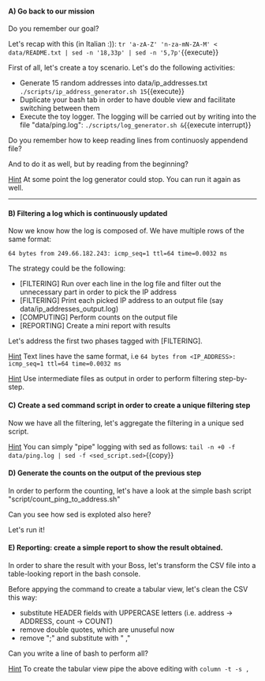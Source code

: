 

#### A) Go back to our mission

Do you remember our goal? 

Let's recap with this (in Italian :)):
`tr 'a-zA-Z' 'n-za-mN-ZA-M' < data/README.txt | sed -n '18,33p' | sed -n '5,7p'`{{execute}}

First of all, let's create a toy scenario. Let's do the following activities:
- Generate 15 random addresses into data/ip_addresses.txt
`./scripts/ip_address_generator.sh 15`{{execute}}
- Duplicate your bash tab in order to have double view and facilitate switching between them
- Execute the toy logger. The logging will be carried out by writing into the file "data/ping.log":
`./scripts/log_generator.sh &`{{execute interrupt}}


Do you remember how to keep reading lines from continuosly appendend file?

And to do it as well, but by reading from the beginning?

<u>Hint</u> At some point the log generator could stop. You can run it again as well.

-----------

#### B) Filtering a log which is continuously updated

Now we know how the log is composed of. We have multiple rows of the same format:

```
64 bytes from 249.66.182.243: icmp_seq=1 ttl=64 time=0.0032 ms
```
The strategy could be the following:
- [FILTERING] Run over each line in the log file and filter out the unnecessary part in order to pick the IP address
- [FILTERING] Print each picked IP address to an output file (say data/ip_addresses_output.log)
- [COMPUTING] Perform counts on the output file
- [REPORTING] Create a mini report with results

Let's address the first two phases tagged with [FILTERING].

<u>Hint</u> Text lines have the same format, i.e ```64 bytes from <IP_ADDRESS>: icmp_seq=1 ttl=64 time=0.0032 ms```

<u>Hint</u> Use intermediate files as output in order to perform filtering step-by-step.

#### C) Create a sed command script in order to create a unique filtering step

Now we have all the filtering, let's aggregate the filtering in a unique sed script.

<u>Hint</u> You can simply "pipe" logging with sed as follows:
`tail -n +0 -f data/ping.log | sed -f <sed_script.sed>`{{copy}}

#### D) Generate the counts on the output of the previous step

In order to perform the counting, let's have a look at the simple bash script "script/count_ping_to_address.sh"

Can you see how sed is exploted also here?

Let's run it!

#### E) Reporting: create a simple report to show the result obtained.

In order to share the result with your Boss, let's transform the CSV file into a table-looking report in the bash console.

Before appying the command to create a tabular view, let's clean the CSV this way:
- substitute HEADER fields with UPPERCASE letters (i.e. address -> ADDRESS, count -> COUNT)
- remove double quotes, which are unuseful now
- remove ";" and substitute with " ,"

Can you write a line of bash to perform all?

<u>Hint</u> To create the tabular view pipe the above editing with ```column -t -s ,```
